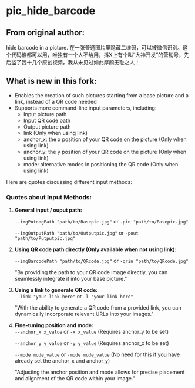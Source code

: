 # pic_hide_barcode
## From original author:

hide barcode in a picture. 在一张普通图片里隐藏二维码，可以被微信识别。这个代码谁都可以用，唯独有一个人不给用，抖X上有个叫“大神开发”的营销号，先后盗了我十几个原创视频，我从未见过如此厚颜无耻之人！

## What is new in this fork:

- Enables the creation of such pictures starting from a base picture and a link, instead of a QR code needed
- Supports more command-line input parameters, including:
  - Input picture path
  - Input QR code path
  - Output picture path
  - link (Only when using link)
  - anchor_x: the x position of your QR code on the picture (Only when using link)
  - anchor_y: the y position of your QR code on the picture (Only when using link)
  - mode: alternative modes in positioning the QR code (Only when using link)

Here are quotes discussing different input methods:

### Quotes about Input Methods:

1. **General input / ouput path:**
   
   ```--imgPutongPath "path/to/Basepic.jpg"``` or ```-pin "path/to/Basepic.jpg"```
   
   ```--imgOutputPath "path/to/Outputpic.jpg"``` or ```-pout "path/to/Putputpic.jpg"```  
2. **Using QR code path directly (Only available when not using link):**
   
   ```--imgBarcodePath "path/to/QRcode.jpg"``` or ```-qrin "path/to/QRcode.jpg"```
   
   "By providing the path to your QR code image directly, you can seamlessly integrate it into your base picture."

3. **Using a link to generate QR code:**  
   ```--link "your-link-here"``` or ```-l "your-link-here"```
   
   "With the ability to generate a QR code from a provided link, you can dynamically incorporate relevant URLs into your images."

4. **Fine-tuning position and mode:**  
   ```--anchor_x x_value``` or ```-x x_value```  (Requires anchor_y to be set)
   
   ```--anchor_y y_value``` or ```-y y_value```  (Requires anchor_x to be set)
   
   ```--mode mode_value``` or ```-mode mode_value```  (No need for this if you have already set the anchor_x and anchor_y)
   
   "Adjusting the anchor position and mode allows for precise placement and alignment of the QR code within your image."


